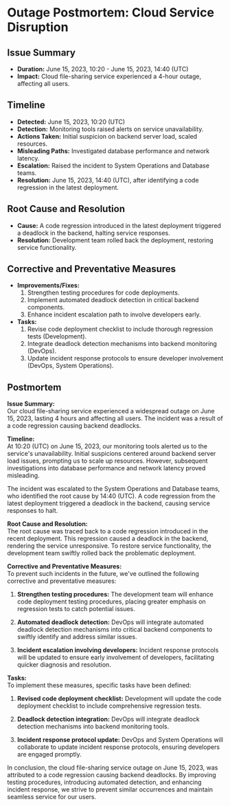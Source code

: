 # Outage Postmortem: Cloud Service Disruption

## Issue Summary
- **Duration:** June 15, 2023, 10:20 - June 15, 2023, 14:40 (UTC)
- **Impact:** Cloud file-sharing service experienced a 4-hour outage, affecting all users.

## Timeline
- **Detected:** June 15, 2023, 10:20 (UTC)
- **Detection:** Monitoring tools raised alerts on service unavailability.
- **Actions Taken:** Initial suspicion on backend server load, scaled resources.
- **Misleading Paths:** Investigated database performance and network latency.
- **Escalation:** Raised the incident to System Operations and Database teams.
- **Resolution:** June 15, 2023, 14:40 (UTC), after identifying a code regression in the latest deployment.

## Root Cause and Resolution
- **Cause:** A code regression introduced in the latest deployment triggered a deadlock in the backend, halting service responses.
- **Resolution:** Development team rolled back the deployment, restoring service functionality.

## Corrective and Preventative Measures
- **Improvements/Fixes:**
  1. Strengthen testing procedures for code deployments.
  2. Implement automated deadlock detection in critical backend components.
  3. Enhance incident escalation path to involve developers early.
- **Tasks:**
  1. Revise code deployment checklist to include thorough regression tests (Development).
  2. Integrate deadlock detection mechanisms into backend monitoring (DevOps).
  3. Update incident response protocols to ensure developer involvement (DevOps, System Operations).

## Postmortem
**Issue Summary:**  
Our cloud file-sharing service experienced a widespread outage on June 15, 2023, lasting 4 hours and affecting all users. The incident was a result of a code regression causing backend deadlocks.

**Timeline:**  
At 10:20 (UTC) on June 15, 2023, our monitoring tools alerted us to the service's unavailability. Initial suspicions centered around backend server load issues, prompting us to scale up resources. However, subsequent investigations into database performance and network latency proved misleading.

The incident was escalated to the System Operations and Database teams, who identified the root cause by 14:40 (UTC). A code regression from the latest deployment triggered a deadlock in the backend, causing service responses to halt.

**Root Cause and Resolution:**  
The root cause was traced back to a code regression introduced in the recent deployment. This regression caused a deadlock in the backend, rendering the service unresponsive. To restore service functionality, the development team swiftly rolled back the problematic deployment.

**Corrective and Preventative Measures:**  
To prevent such incidents in the future, we've outlined the following corrective and preventative measures:

1. **Strengthen testing procedures:** The development team will enhance code deployment testing procedures, placing greater emphasis on regression tests to catch potential issues.
   
2. **Automated deadlock detection:** DevOps will integrate automated deadlock detection mechanisms into critical backend components to swiftly identify and address similar issues.
   
3. **Incident escalation involving developers:** Incident response protocols will be updated to ensure early involvement of developers, facilitating quicker diagnosis and resolution.

**Tasks:**  
To implement these measures, specific tasks have been defined:

1. **Revised code deployment checklist:** Development will update the code deployment checklist to include comprehensive regression tests.
   
2. **Deadlock detection integration:** DevOps will integrate deadlock detection mechanisms into backend monitoring tools.
   
3. **Incident response protocol update:** DevOps and System Operations will collaborate to update incident response protocols, ensuring developers are engaged promptly.

In conclusion, the cloud file-sharing service outage on June 15, 2023, was attributed to a code regression causing backend deadlocks. By improving testing procedures, introducing automated detection, and enhancing incident response, we strive to prevent similar occurrences and maintain seamless service for our users.

